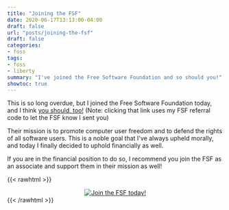 ```yaml
---
title: "Joining the FSF"
date: 2020-06-17T13:13:00-04:00
draft: false
url: "posts/joining-the-fsf"
draft: false
categories:
- foss
tags: 
- foss
- liberty
summary: "I've joined the Free Software Foundation and so should you!"
showtoc: true
---
```


This is so long overdue, but I joined the Free Software Foundation today, and I
think [you should, too!](https://my.fsf.org/join?referrer=4933437) (Note:
clicking that link uses my FSF referral code to let the FSF know I sent you)

Their mission is to promote computer user freedom and to defend the rights of
all software users. This is a noble goal that I've always upheld morally, and
today I finally decided to uphold financially as well.

If you are in the financial position to do so, I recommend you join the FSF as
an associate and support them in their mission as well!

{{< rawhtml >}}
	<div align="center">
		<a href="https://my.fsf.org/join?referrer=4933437">
			<img src="/images/fsf.png" alt="Join the FSF today!" />
		</a>
	</div>
{{< /rawhtml >}}
